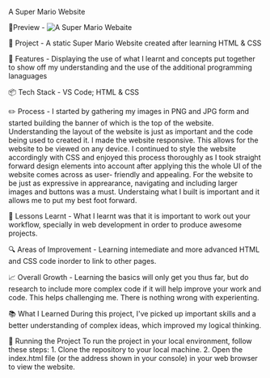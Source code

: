 
   A Super Mario Website

🍿Preview - ![A Super Mario Webaite ](https://github.com/user-attachments/assets/88b8114e-fda9-4917-87d8-d08649290cbb)

💭 Project - A static Super Mario Website created after learning HTML & CSS

🎨 Features - Displaying the use of what I learnt and concepts put together to show off my understanding and the use of the additional programming lanaguages

📦 Tech Stack - VS Code;  HTML & CSS

✏️ Process - I started by gathering my images in PNG and JPG form and started building the banner of which is the top of the website. Understanding the layout of the website is just as important and the code being used to created it. I made the website responsive. This       allows for the website to be viewed on any device. I continued to style the website accordingly with CSS and enjoyed this process thoroughly as I took straight forward design elements into account after applying this the whole UI of the website comes across as user-        friendly and appealing. For the website to be just as expressive in apprearance, navigating and including larger images and buttons was a must. Understaing what I built is important and it allows me to put my best foot forward. 

🧠 Lessons Learnt - What I learnt was that it is important to work out your workflow, specially in web development in order to produce awesome projects. 

🔍 Areas of Improvement - Learning intemediate and more advanced HTML and CSS code inorder to link to other pages. 

📈 Overall Growth - Learning the basics will only get you thus far, but do research to include more complex code if it will help improve your work and code. This helps challenging me. There is nothing wrong with experienting.

📚 What I Learned
   During this project, I've picked up important skills and a better understanding of complex ideas, which improved my logical thinking.

🚦 Running the Project
    To run the project in your local environment, follow these steps:
    1.	Clone the repository to your local machine.
    2.	Open the index.html file (or the address shown in your console) in your web browser to view the website. 


 


